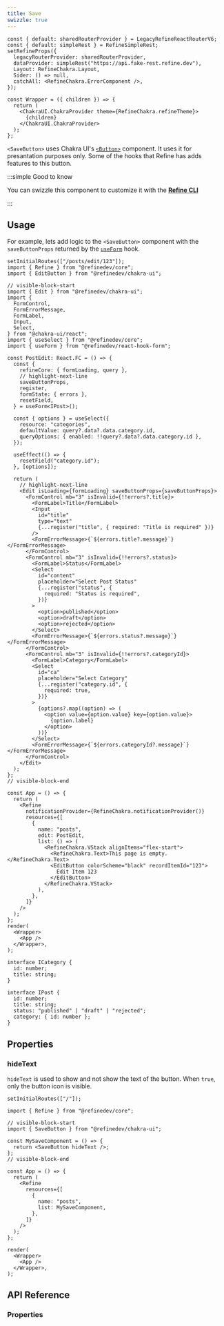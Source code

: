 ```yaml
---
title: Save
swizzle: true
---
```


```tsx live shared
const { default: sharedRouterProvider } = LegacyRefineReactRouterV6;
const { default: simpleRest } = RefineSimpleRest;
setRefineProps({
  legacyRouterProvider: sharedRouterProvider,
  dataProvider: simpleRest("https://api.fake-rest.refine.dev"),
  Layout: RefineChakra.Layout,
  Sider: () => null,
  catchAll: <RefineChakra.ErrorComponent />,
});

const Wrapper = ({ children }) => {
  return (
    <ChakraUI.ChakraProvider theme={RefineChakra.refineTheme}>
      {children}
    </ChakraUI.ChakraProvider>
  );
};
```

`<SaveButton>` uses Chakra UI's [`<Button>`](https://chakra-ui.com/docs/components/button/usage) component. It uses it for presantation purposes only. Some of the hooks that Refine has adds features to this button.

:::simple Good to know

You can swizzle this component to customize it with the [**Refine CLI**](/docs/packages/list-of-packages)

:::

## Usage

For example, lets add logic to the `<SaveButton>` component with the `saveButtonProps` returned by the [`useForm`](/docs/packages/list-of-packages) hook.

```tsx live url=http://localhost:3000/posts/edit/123 previewHeight=420px hideCode
setInitialRoutes(["/posts/edit/123"]);
import { Refine } from "@refinedev/core";
import { EditButton } from "@refinedev/chakra-ui";

// visible-block-start
import { Edit } from "@refinedev/chakra-ui";
import {
  FormControl,
  FormErrorMessage,
  FormLabel,
  Input,
  Select,
} from "@chakra-ui/react";
import { useSelect } from "@refinedev/core";
import { useForm } from "@refinedev/react-hook-form";

const PostEdit: React.FC = () => {
  const {
    refineCore: { formLoading, query },
    // highlight-next-line
    saveButtonProps,
    register,
    formState: { errors },
    resetField,
  } = useForm<IPost>();

  const { options } = useSelect({
    resource: "categories",
    defaultValue: query?.data?.data.category.id,
    queryOptions: { enabled: !!query?.data?.data.category.id },
  });

  useEffect(() => {
    resetField("category.id");
  }, [options]);

  return (
    // highlight-next-line
    <Edit isLoading={formLoading} saveButtonProps={saveButtonProps}>
      <FormControl mb="3" isInvalid={!!errors?.title}>
        <FormLabel>Title</FormLabel>
        <Input
          id="title"
          type="text"
          {...register("title", { required: "Title is required" })}
        />
        <FormErrorMessage>{`${errors.title?.message}`}</FormErrorMessage>
      </FormControl>
      <FormControl mb="3" isInvalid={!!errors?.status}>
        <FormLabel>Status</FormLabel>
        <Select
          id="content"
          placeholder="Select Post Status"
          {...register("status", {
            required: "Status is required",
          })}
        >
          <option>published</option>
          <option>draft</option>
          <option>rejected</option>
        </Select>
        <FormErrorMessage>{`${errors.status?.message}`}</FormErrorMessage>
      </FormControl>
      <FormControl mb="3" isInvalid={!!errors?.categoryId}>
        <FormLabel>Category</FormLabel>
        <Select
          id="ca"
          placeholder="Select Category"
          {...register("category.id", {
            required: true,
          })}
        >
          {options?.map((option) => (
            <option value={option.value} key={option.value}>
              {option.label}
            </option>
          ))}
        </Select>
        <FormErrorMessage>{`${errors.categoryId?.message}`}</FormErrorMessage>
      </FormControl>
    </Edit>
  );
};
// visible-block-end

const App = () => {
  return (
    <Refine
      notificationProvider={RefineChakra.notificationProvider()}
      resources={[
        {
          name: "posts",
          edit: PostEdit,
          list: () => (
            <RefineChakra.VStack alignItems="flex-start">
              <RefineChakra.Text>This page is empty.</RefineChakra.Text>
              <EditButton colorScheme="black" recordItemId="123">
                Edit Item 123
              </EditButton>
            </RefineChakra.VStack>
          ),
        },
      ]}
    />
  );
};
render(
  <Wrapper>
    <App />
  </Wrapper>,
);

interface ICategory {
  id: number;
  title: string;
}

interface IPost {
  id: number;
  title: string;
  status: "published" | "draft" | "rejected";
  category: { id: number };
}
```

## Properties

### hideText

`hideText` is used to show and not show the text of the button. When `true`, only the button icon is visible.

```tsx live url=http://localhost:3000 previewHeight=200px
setInitialRoutes(["/"]);

import { Refine } from "@refinedev/core";

// visible-block-start
import { SaveButton } from "@refinedev/chakra-ui";

const MySaveComponent = () => {
  return <SaveButton hideText />;
};
// visible-block-end

const App = () => {
  return (
    <Refine
      resources={[
        {
          name: "posts",
          list: MySaveComponent,
        },
      ]}
    />
  );
};

render(
  <Wrapper>
    <App />
  </Wrapper>,
);
```

## API Reference

### Properties

<PropsTable module="@refinedev/chakra-ui/SaveButton" />
